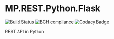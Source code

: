 # MP.REST.Python.Flask
[![Build Status](https://travis-ci.org/miguelpimenta/MP.REST.Python.Flask.svg?branch=master)](https://travis-ci.org/miguelpimenta/MP.REST.Python.Flask)
[![BCH compliance](https://bettercodehub.com/edge/badge/miguelpimenta/MP.REST.Python.Flask?branch=master)](https://bettercodehub.com/)
[![Codacy Badge](https://api.codacy.com/project/badge/Grade/903815f7d07648159ed8d760ee4a1fac)](https://www.codacy.com/app/miguelpimenta/MP.REST.Python.Flask?utm_source=github.com&amp;utm_medium=referral&amp;utm_content=miguelpimenta/MP.REST.Python.Flask&amp;utm_campaign=Badge_Grade)

REST API in Python
